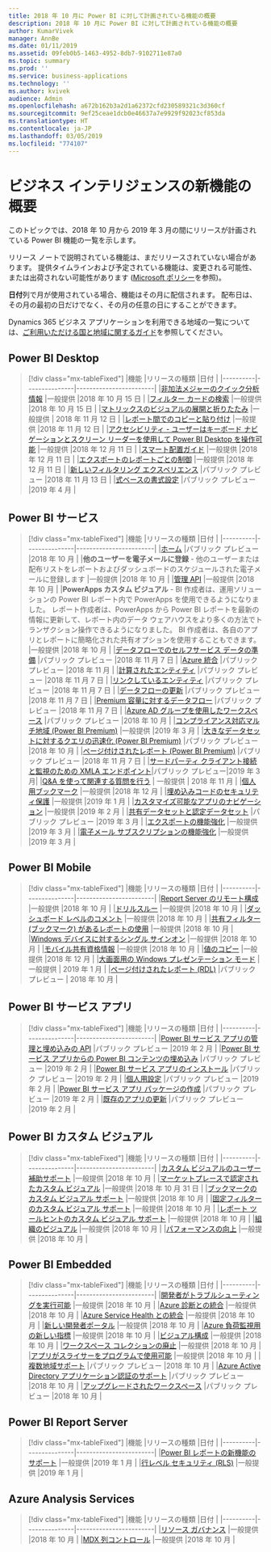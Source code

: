 ```yaml
---
title: 2018 年 10 月に Power BI に対して計画されている機能の概要
description: 2018 年 10 月に Power BI に対して計画されている機能の概要
author: KumarVivek
manager: AnnBe
ms.date: 01/11/2019
ms.assetid: 09feb0b5-1463-4952-8db7-9102711e87a0
ms.topic: summary
ms.prod: ''
ms.service: business-applications
ms.technology: ''
ms.author: kvivek
audience: Admin
ms.openlocfilehash: a672b162b3a2d1a62372cfd230589321c3d360cf
ms.sourcegitcommit: 9ef25ceae1dcb0e46637a7e9929f92023cf853da
ms.translationtype: HT
ms.contentlocale: ja-JP
ms.lasthandoff: 03/05/2019
ms.locfileid: "774107"
---
```

# <a name="summary-of-whats-new-in-business-intelligence"></a>ビジネス インテリジェンスの新機能の概要

このトピックでは、2018 年 10 月から 2019 年 3 月の間にリリースが計画されている Power BI 機能の一覧を示します。 

リリース ノートで説明されている機能は、まだリリースされていない場合があります。 提供タイムラインおよび予定されている機能は、変更される可能性、または出荷されない可能性があります ([Microsoft ポリシー](https://go.microsoft.com/fwlink/p/?linkid=2007332)を参照)。

**日付**列で月が使用されている場合、機能はその月に配信されます。 配布日は、その月の最初の日だけでなく、その月の任意の日にすることができます。
    
Dynamics 365 ビジネス アプリケーションを利用できる地域の一覧については、[ご利用いただける国と地域に関するガイド](https://aka.ms/dynamics_365_international_availability_deck)を参照してください。

## <a name="power-bi-desktop"></a>Power BI Desktop
> [!div class="mx-tableFixed"]
> |機能   |リリースの種類   |日付    |
> |----------|---------------|------------------------|
> |[非加法メジャーのクイック分析情報](power-bi-desktop/non-additive-measure-insights.md)   |一般提供   |2018 年 10 月 15 日    |
> |[フィルター カードの検索](power-bi-desktop/search-in-filter-cards.md)   |一般提供   |2018 年 10 月 15 日    |
> |[マトリックスのビジュアルの展開と折りたたみ](power-bi-desktop/expand-collapse-matrix.md)   |一般提供   | 2018 年 11 月 12 日    |
> |[レポート間でのコピーと貼り付け](power-bi-desktop/copy-paste-across-reports.md)   |一般提供   |2018 年 11 月 12 日    |
> |[アクセシビリティ - ユーザーはキーボード ナビゲーションとスクリーン リーダーを使用して Power BI Desktop を操作可能](power-bi-desktop/desktop-accessibility.md)   |一般提供   |2018 年 12 月 11 日    |
> |[スマート配置ガイド](power-bi-desktop/smart-alignment-guides.md)   |一般提供   |2018 年 12 月 11 日    |
> |[エクスポートのレポートごとの制御](power-bi-desktop/per-report-control-data-export.md)   |一般提供   |2018 年 12 月 11 日    |
> |[新しいフィルタリング エクスペリエンス](power-bi-desktop/new-filtering-experience.md)   |パブリック プレビュー   |2018 年 11 月 13 日    |
> |[式ベースの書式設定](power-bi-desktop/expression-based-formatting.md)   |パブリック プレビュー   |2019 年 4 月    |


## <a name="power-bi-service"></a>Power BI サービス
> [!div class="mx-tableFixed"]
> |機能   |リリースの種類   |日付    |
> |----------|---------------|------------------------|
> |[ホーム](power-bi-service/power-bi-home.md)   |パブリック プレビュー  |2018 年 10 月    |
> |**他のユーザーを電子メールに登録** - 他のユーザーまたは配布リストをレポートおよびダッシュボードのスケジュールされた電子メールに登録します   |一般提供   |2018 年 10 月    |
> |[管理 API](power-bi-service/admin-apis.md)   |一般提供   |2018 年 10 月    |
> |**PowerApps カスタム ビジュアル** - BI 作成者は、運用ソリューションの Power BI レポート内で PowerApps を使用できるようになりました。 レポート作成者は、PowerApps から Power BI レポートを最新の情報に更新して、レポート内のデータ ウェアハウスをより多くの方法でトランザクション操作できるようになりました。 BI 作成者は、各自のアプリとレポートに簡略化された共有オプションを使用することもできます。   |一般提供   |2018 年 10 月    |
> |[データフローでのセルフサービス データの準備](power-bi-service/self-service-data-prep-with-dataflows.md)   |パブリック プレビュー   |2018 年 11 月 7 日 |
> |[Azure 統合](power-bi-service/azure-integration.md)   |パブリック プレビュー   |2018 年 11 月    |
> |[計算されたエンティティ](power-bi-service/computed-entities.md)   |パブリック プレビュー   |2018 年 11 月 7 日    |
> |[リンクしているエンティティ](power-bi-service/linked-entities.md)   |パブリック プレビュー   |2018 年 11 月 7 日    |
> |[データフローの更新](power-bi-service/dataflow-refresh.md)   |パブリック プレビュー   |2018 年 11 月 7 日    |
> |[Premium 容量に対するデータフロー](power-bi-service/dataflows-on-premium-capacity.md)   |パブリック プレビュー   |2018 年 11 月 7 日    |
> |[Azure AD グループを使用したワークスペース](power-bi-service/workspaces-azure-ad-groups.md)   |パブリック プレビュー   |2018 年 10 月    |
> |[コンプライアンス対応マルチ地域 (Power BI Premium)](power-bi-service/premium-multi-geo-for-compliance.md)   |一般提供   |2019 年 3 月    |
> |[大きなデータセットに対するクエリの迅速化 (Power BI Premium)](power-bi-service/query-acceleration-large-datasets.md)   |パブリック プレビュー   |2018 年 10 月    |
> |[ページ付けされたレポート (Power BI Premium)](power-bi-service/rdl-reports.md)   |パブリック プレビュー   |2018 年 11 月 7 日    |
> |[サードパーティ クライアント接続と監視のための XMLA エンドポイント](power-bi-service/xmla-endpoint.md)|パブリック プレビュー|2019 年 3 月|
> |[Q&A を使って関連する質問を行う](power-bi-service/qna-follow-up.md)  | 一般提供 | 2018 年 11 月        |
> |[個人用ブックマーク](power-bi-service/personal-bookmarks.md)   |一般提供   |2018 年 12 月    |
> |[埋め込みコードのセキュリティ保護](power-bi-service/secure-embed.md)   |一般提供   |2019 年 1 月    |
> |[カスタマイズ可能なアプリのナビゲーション](power-bi-service/app-navigation.md)   |一般提供   |2019 年 2 月    |
> |[共有データセットと認定データセット](power-bi-service/shared-certified-datasets.md)   |パブリック プレビュー   |2019 年 3 月    |
> |[エクスポートの機能強化](power-bi-service/export-enhancements.md)   |一般提供   |2019 年 3 月   |
> |[電子メール サブスクリプションの機能強化](power-bi-service/subscription-enhancements.md)   |一般提供   |2019 年 3 月    |

## <a name="power-bi-mobile"></a>Power BI Mobile
> [!div class="mx-tableFixed"]
> |機能   |リリースの種類   |日付    |
> |----------|---------------|------------------------|
> |[Report Server のリモート構成](power-bi-mobile/sql-server-reporting-services-remote-configuration.md)   |一般提供   |2018 年 10 月    |
> |[ドリルスルー](power-bi-mobile/drill-through.md)   |一般提供   |2018 年 10 月    |
> |[ダッシュボード レベルのコメント](power-bi-mobile/dashboard-commenting.md)   |一般提供   |2018 年 10 月    |
> |[共有フィルター (ブックマーク) があるレポートの使用](power-bi-mobile/sharing-consuming-report-bookmarks.md)   |一般提供   |2018 年 10 月    |
> |[Windows デバイスに対するシングル サインオン](power-bi-mobile/single-sign-windows-apps.md)   |一般提供   |2018 年 10 月    |
> |[モバイル共有資格情報](power-bi-mobile/shared-credentials.md)   |一般提供   |2018 年 10 月    |
> |[値のコピー](power-bi-mobile/copy-values.md)    |一般提供   |2018 年 12 月    |
> |[大画面用の Windows プレゼンテーション モード](power-bi-mobile/optimizing-windows-large-screen-devices.md)    | 一般提供   | 2019 年 1 月    |
> |[ページ付けされたレポート (RDL)](power-bi-mobile/power-bi-paginated-reports.md)    |パブリック プレビュー   | 2018 年 10 月    |

## <a name="power-bi-service-apps"></a>Power BI サービス アプリ
> [!div class="mx-tableFixed"]
> |機能   |リリースの種類   |日付    |
> |----------|---------------|------------------------|
> |[Power BI サービス アプリの管理と埋め込みの API](power-bi-apps/apis-manage-embed-power-bi-apps.md)   |パブリック プレビュー   |2019 年 2 月    |
> |[Power BI サービス アプリからの Power BI コンテンツの埋め込み](power-bi-apps/embedding-power-bi-content-power-bi-apps.md)   |パブリック プレビュー   |2019 年 2 月    |
> |[Power BI サービス アプリのインストール](power-bi-apps/installing-power-bi-apps.md)   |パブリック プレビュー   |2019 年 2 月    |
> |[個人用設定](power-bi-apps/personalization.md)   |パブリック プレビュー   |2019 年 2 月    |
> |[Power BI サービス アプリ パッケージの作成](power-bi-apps/create-app-package.md)   |パブリック プレビュー   |2019 年 2 月    |
> |[既存のアプリの更新](power-bi-apps/update-existing-app.md)   |パブリック プレビュー   |2019 年 2 月    |


## <a name="power-bi-custom-visuals"></a>Power BI カスタム ビジュアル
> [!div class="mx-tableFixed"]
> |機能   |リリースの種類   |日付    |
> |----------|---------------|------------------------|
> |[カスタム ビジュアルのユーザー補助サポート](power-bi-custom-visuals/accessibility-support-custom-visuals.md)   |一般提供   |2018 年 10 月    |
> |[マーケットプレースで認定されたカスタム ビジュアル](power-bi-custom-visuals/certified-custom-visuals-marketplace.md)   |一般提供   |2018 年 10 月 31 日    |
> |[ブックマークのカスタム ビジュアル サポート](power-bi-custom-visuals/custom-visual-support-bookmarks.md)   |一般提供   |2018 年 10 月    |
> |[固定フィルターのカスタム ビジュアル サポート](power-bi-custom-visuals/custom-visual-support-persistent-filters.md)   |一般提供   |2018 年 10 月    |
> |[レポート ツールヒントのカスタム ビジュアル サポート](power-bi-custom-visuals/custom-visual-support-report-tooltips.md)   |一般提供   |2018 年 10 月    |
> |[組織のビジュアル](power-bi-custom-visuals/organization-visuals.md)   |一般提供   |2018 年 10 月    |
> |[パフォーマンスの向上](power-bi-custom-visuals/performance-improvements.md)   |一般提供   |2018 年 10 月    |


## <a name="power-bi-embedded"></a>Power BI Embedded
> [!div class="mx-tableFixed"]
> |機能   |リリースの種類   |日付    |
> |----------|---------------|------------------------|
> |[開発者がトラブルシューティングを実行可能](power-bi-embedded/enable-developers-troubleshoot.md)   |一般提供   |2018 年 10 月    |
> |[Azure 診断との統合](power-bi-embedded/integration-azure-diagnostics.md)   |一般提供   |2018 年 10 月    |
> |[Azure Service Health との統合](power-bi-embedded/integration-azure-service-health.md)   |一般提供   |2018 年 10 月    |
> |[新しい開発者ポータル](power-bi-embedded/new-developer-portal.md)   |一般提供   |2018 年 10 月    |
> |[Azure 負荷監視用の新しい指標](power-bi-embedded/new-metrics-azure-load-monitoring.md)   |一般提供   |2018 年 10 月    |
> |[ビジュアル構成](power-bi-embedded/visual-configuration.md)   |一般提供   |2018 年 10 月    |
> |[ワークスペース コレクションの廃止](power-bi-embedded/workspace-collection-deprecation.md)   |一般提供   |2018 年 10 月    |
> |[アプリがスライサーをプログラムで使用可能](power-bi-embedded/enable-application-programmatically-use-slicers.md)   |一般提供   |2018 年 10 月    |
> |[複数地域サポート](power-bi-embedded/multi-region-support.md)   |パブリック プレビュー   |2018 年 10 月    |
> |[Azure Active Directory アプリケーション認証のサポート](power-bi-embedded/supporting-azure-active-directory-application-authentication.md)   |パブリック プレビュー   |2018 年 10 月    |
> |[アップグレードされたワークスペース](power-bi-embedded/workspace-v2.md)   |パブリック プレビュー   |2018 年 10 月    |


## <a name="power-bi-report-server"></a>Power BI Report Server
> [!div class="mx-tableFixed"]
> |機能   |リリースの種類   |日付    |
> |----------|---------------|------------------------|
> |[Power BI レポートの新機能のサポート](power-bi-report-server/index.md)   |一般提供        |2019 年 1 月    |
> |[行レベル セキュリティ (RLS)](power-bi-report-server/index.md)   |一般提供         |2019 年 1 月   |
>

## <a name="azure-analysis-services"></a>Azure Analysis Services
> [!div class="mx-tableFixed"]
> |機能   |リリースの種類   |日付    |
> |----------|---------------|------------------------|
> |[リソース ガバナンス](azure-analysis-services/index.md)   |一般提供   |2018 年 10 月    |
> |[MDX 列コントロール](azure-analysis-services/index.md)   |一般提供   |2018 年 10 月    |
